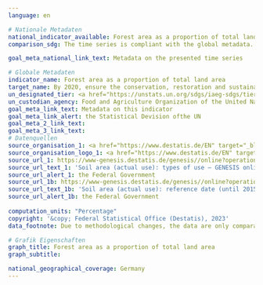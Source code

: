 ```yaml
---
language: en    

# Nationale Metadaten    
national_indicator_available: Forest area as a proportion of total land area    
comparison_sdg: The time series is compliant with the global metadata.    

goal_meta_national_link_text: Metadata on the presented time series    

# Globale Metadaten    
indicator_name: Forest area as a proportion of total land area    
target_name: By 2020, ensure the conservation, restoration and sustainable use of terrestrial and inland freshwater ecosystems and their services, in particular forests, wetlands, mountains and drylands, in line with obligations under international agreements    
un_designated_tier: <a href="https://unstats.un.org/sdgs/iaeg-sdgs/tier-classification/" title="Click here for more information on the UN tier classification."  target="_blank" onclick="return confirm_alert(this);">Tier I</a>    
un_custodian_agency: Food and Agriculture Organization of the United Nations (FAO)    
goal_meta_link_text: Metadata on this indicator    
goal_meta_link_alert: the Statistical Devision ofthe UN    
goal_meta_2_link_text:     
goal_meta_3_link_text:         
# Datenquellen
source_organisation_1: <a href="https://www.destatis.de/EN" target="_blank"> Federal Statistical Office (Destatis) </a>
source_organisation_logo_1: <a href="https://www.destatis.de/EN" target="_blank"><img src="https://g205sdgs.github.io/sdg-indicators/public/OrgImgEn/destatis.png" alt="Logo destatis" style="height:60px; width:148px"/></a>
source_url_1: https://www-genesis.destatis.de/genesis//online?operation=table&code=33111-0001&bypass=true&language=en
source_url_text_1: 'Soil area (actual use): types of use – GENESIS online 33111-0001'
source_url_alert_1: the Federal Government
source_url_1b: https://www-genesis.destatis.de/genesis//online?operation=table&code=33111-0003&bypass=true&language=en
source_url_text_1b: 'Soil area (actual use): reference date (until 2015-12-31), types of use – GENESIS online 33111-0003'
source_url_alert_1b: the Federal Government
    
computation_units: "Percentage"    
copyright: '&copy; Federal Statistical Office (Destatis), 2023'    
data_footnote: Due to methodological changes, the data are only comparable to a limited extend. By the end of 2016, the real estate cadastre had been converted to ALKIS. The changeover also introduced a new system of types of use, which has an impact on the comparability of the data over time. The conversion to ALKIS was carried out at different times in the federal states and spanned a total period of nine years.    

# Grafik Eigenschaften    
graph_title: Forest area as a proportion of total land area
graph_subtitle:     

national_geographical_coverage: Germany    
---
```


<span></span>